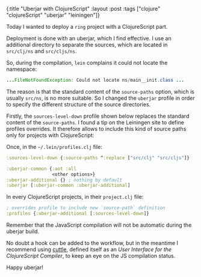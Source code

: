 {:title "Uberjar with ClojureScript"
:layout :post
:tags  ["clojure" "clojureScript" "uberjar" "leiningen"]}

Today I wanted to deploy a `ring` project with a ClojureScript part.

Deployment is done with an uberjar, which I find effective.
I use an additional directory to separate the sources,
which are located in `src/clj/ns` and `src/cljs/ns`.

So, during the compilation, `lein` complains it could not locate the namespace:

```java
...FileNotFoundException: Could not locate ns/main__init.class ...
```

The reason is that the standard content of the `source-paths` option,
which is usually `src/ns`, is no more suitable.
So I changed the `uberjar` profile
in order to specify the different structure of the source directories.

Firstly, the `sources-level-down` profile shown below
replaces the standard content of the `source-paths`.
I found a tip on the Leiningen site to define
profiles overrides.
It therefore allows
to include this kind of source paths only for projects with ClojureScript:

Once, in the `~/.lein/profiles.clj` file:

```clojure
:sources-level-down {:source-paths ^:replace ["src/clj" "src/cljs"]}

:uberjar-common {:aot :all
                 <other options>}
:uberjar-additional {} ; nothing by default
:uberjar [:uberjar-common :uberjar-additional]
```

In every ClojureScript projects, in their `project.clj` file:

```clojure
; overrides profile to include new `source-path` definition
:profiles {:uberjar-additional [:sources-level-down]}
```

Remember that the JavaScript compilation will not be automatic
during the uberjar build.

No doubt a hook can be added to the workflow,
but in the meantime I recommend using [cuttle][1],
defined itself as an _User Interface for the ClojureScript Compiler_,
to keep an eye on the JS compilation status.

Happy uberjar!

[1]: https://github.com/oakmac/cuttle|target=_blank
